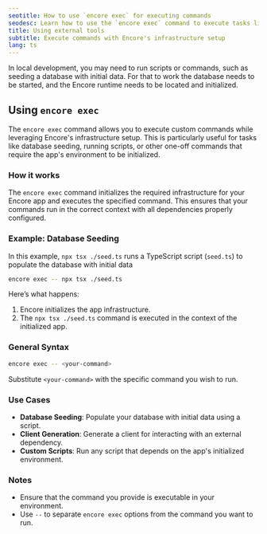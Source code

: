 ```yaml
---
seotitle: How to use `encore exec` for executing commands
seodesc: Learn how to use the `encore exec` command to execute tasks like database seeding in your Encore app.
title: Using external tools
subtitle: Execute commands with Encore's infrastructure setup
lang: ts
---
```

In local development, you may need to run scripts or commands, such as seeding a database with initial data.
For that to work the database needs to be started, and the Encore runtime needs to be located and initialized.

## Using `encore exec`

The `encore exec` command allows you to execute custom commands while leveraging Encore's infrastructure setup. This is particularly useful for tasks like database seeding, running scripts, or other one-off commands that require the app's environment to be initialized.

### How it works

The `encore exec` command initializes the required infrastructure for your Encore app and executes the specified command.
This ensures that your commands run in the correct context with all dependencies properly configured.

### Example: Database Seeding

In this example, `npx tsx ./seed.ts` runs a TypeScript script (`seed.ts`) to populate the database with initial data

```bash
encore exec -- npx tsx ./seed.ts
```

Here’s what happens:
1. Encore initializes the app infrastructure.
2. The `npx tsx ./seed.ts` command is executed in the context of the initialized app.

### General Syntax

```bash
encore exec -- <your-command>
```

Substitute `<your-command>` with the specific command you wish to run.

### Use Cases

- **Database Seeding**: Populate your database with initial data using a script.
- **Client Generation**: Generate a client for interacting with an external dependency.
- **Custom Scripts**: Run any script that depends on the app's initialized environment.

### Notes

- Ensure that the command you provide is executable in your environment.
- Use `--` to separate `encore exec` options from the command you want to run.

